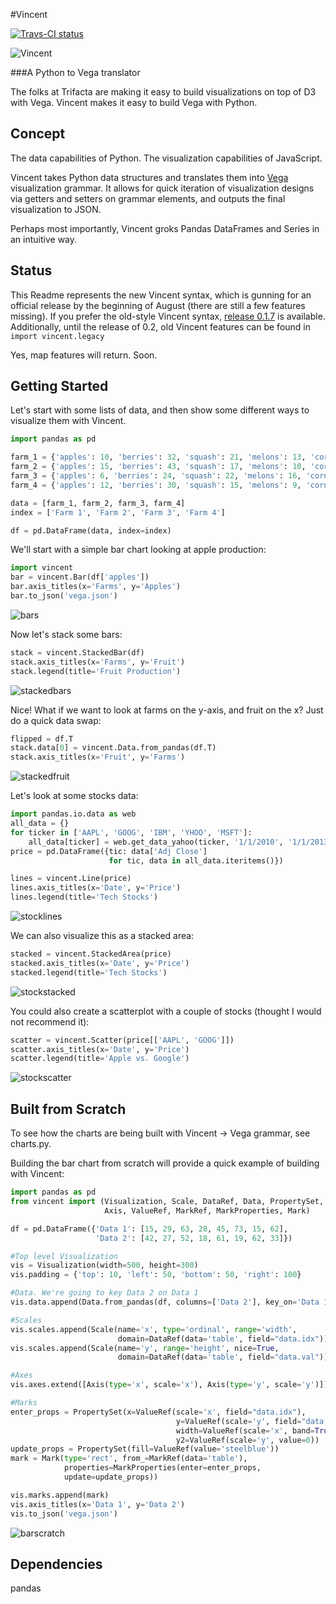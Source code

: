 #Vincent

[![Travs-CI status](https://travis-ci.org/wrobstory/vincent.png)](https://travis-ci.org/wrobstory/vincent)

![Vincent](http://farm9.staticflickr.com/8521/8644902478_0d1513db92_o.jpg)

###A Python to Vega translator

The folks at Trifacta are making it easy to build visualizations on top of D3 with Vega. Vincent makes it easy to build Vega with Python.

Concept
-------
The data capabilities of Python. The visualization capabilities of JavaScript.

Vincent takes Python data structures and translates them into [Vega](https://github.com/trifacta/vega) visualization grammar. It allows for quick iteration of visualization designs via getters and setters on grammar elements, and outputs the final visualization to JSON.

Perhaps most importantly, Vincent groks Pandas DataFrames and Series in an intuitive way.

Status
---------------
This Readme represents the new Vincent syntax, which is gunning for an official release by the beginning of August (there are still a few features missing). If you prefer the old-style Vincent syntax, [release 0.1.7](https://github.com/wrobstory/vincent/releases) is available. Additionally, until the release of 0.2, old Vincent features can be found in ```import vincent.legacy```

Yes, map features will return. Soon.

Getting Started
---------------

Let's start with some lists of data, and then show some different ways to visualize them with Vincent.

```python
import pandas as pd

farm_1 = {'apples': 10, 'berries': 32, 'squash': 21, 'melons': 13, 'corn': 18}
farm_2 = {'apples': 15, 'berries': 43, 'squash': 17, 'melons': 10, 'corn': 22}
farm_3 = {'apples': 6, 'berries': 24, 'squash': 22, 'melons': 16, 'corn': 30}
farm_4 = {'apples': 12, 'berries': 30, 'squash': 15, 'melons': 9, 'corn': 15}

data = [farm_1, farm_2, farm_3, farm_4]
index = ['Farm 1', 'Farm 2', 'Farm 3', 'Farm 4']

df = pd.DataFrame(data, index=index)
```

We'll start with a simple bar chart looking at apple production:

```python
import vincent
bar = vincent.Bar(df['apples'])
bar.axis_titles(x='Farms', y='Apples')
bar.to_json('vega.json')
```

![bars](http://farm3.staticflickr.com/2879/9341465882_00020fbe60_o.jpg)

Now let's stack some bars:

```python
stack = vincent.StackedBar(df)
stack.axis_titles(x='Farms', y='Fruit')
stack.legend(title='Fruit Production')
```

![stackedbars](http://farm4.staticflickr.com/3767/9338692307_849e0d4631_o.jpg)

Nice! What if we want to look at farms on the y-axis, and fruit on the x? Just do a quick data swap:

```python
flipped = df.T
stack.data[0] = vincent.Data.from_pandas(df.T)
stack.axis_titles(x='Fruit', y='Farms')
```

![stackedfruit](http://farm3.staticflickr.com/2861/9341465850_dd7db7802f_o.jpg)

Let's look at some stocks data:

```python
import pandas.io.data as web
all_data = {}
for ticker in ['AAPL', 'GOOG', 'IBM', 'YHOO', 'MSFT']:
    all_data[ticker] = web.get_data_yahoo(ticker, '1/1/2010', '1/1/2013')
price = pd.DataFrame({tic: data['Adj Close']
                      for tic, data in all_data.iteritems()})

lines = vincent.Line(price)
lines.axis_titles(x='Date', y='Price')
lines.legend(title='Tech Stocks')
```

![stocklines](http://farm8.staticflickr.com/7450/9341465844_5a2fa7eda9_o.jpg)

We can also visualize this as a stacked area:

```python
stacked = vincent.StackedArea(price)
stacked.axis_titles(x='Date', y='Price')
stacked.legend(title='Tech Stocks')
```

![stockstacked](http://farm6.staticflickr.com/5487/9341465834_788f3e68ff_o.jpg)

You could also create a scatterplot with a couple of stocks (thought I would not recommend it):
```python
scatter = vincent.Scatter(price[['AAPL', 'GOOG']])
scatter.axis_titles(x='Date', y='Price')
scatter.legend(title='Apple vs. Google')
```

![stockscatter](http://farm6.staticflickr.com/5524/9338681017_f5dd1cb23b_o.jpg)

Built from Scratch
------------------

To see how the charts are being built with Vincent -> Vega grammar, see charts.py.

Building the bar chart from scratch will provide a quick example of building with Vincent:

```python
import pandas as pd
from vincent import (Visualization, Scale, DataRef, Data, PropertySet,
                     Axis, ValueRef, MarkRef, MarkProperties, Mark)

df = pd.DataFrame({'Data 1': [15, 29, 63, 28, 45, 73, 15, 62],
                   'Data 2': [42, 27, 52, 18, 61, 19, 62, 33]})

#Top level Visualization
vis = Visualization(width=500, height=300)
vis.padding = {'top': 10, 'left': 50, 'bottom': 50, 'right': 100}

#Data. We're going to key Data 2 on Data 1
vis.data.append(Data.from_pandas(df, columns=['Data 2'], key_on='Data 1', name='table'))

#Scales
vis.scales.append(Scale(name='x', type='ordinal', range='width',
                        domain=DataRef(data='table', field="data.idx")))
vis.scales.append(Scale(name='y', range='height', nice=True,
                        domain=DataRef(data='table', field="data.val")))

#Axes
vis.axes.extend([Axis(type='x', scale='x'), Axis(type='y', scale='y')])

#Marks
enter_props = PropertySet(x=ValueRef(scale='x', field="data.idx"),
                                     y=ValueRef(scale='y', field="data.val"),
                                     width=ValueRef(scale='x', band=True, offset=-1),
                                     y2=ValueRef(scale='y', value=0))
update_props = PropertySet(fill=ValueRef(value='steelblue'))
mark = Mark(type='rect', from_=MarkRef(data='table'),
            properties=MarkProperties(enter=enter_props,
            update=update_props))

vis.marks.append(mark)
vis.axis_titles(x='Data 1', y='Data 2')
vis.to_json('vega.json')
```
![barscratch](http://farm3.staticflickr.com/2866/9341688818_c154660c3f_o.jpg)


Dependencies
------------
pandas



